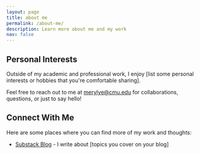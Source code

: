 ```yaml
---
layout: page
title: about me
permalink: /about-me/
description: Learn more about me and my work
nav: false
---
```


## Personal Interests

Outside of my academic and professional work, I enjoy [list some personal interests or hobbies that you're comfortable sharing].

Feel free to reach out to me at merylye@cmu.edu for collaborations, questions, or just to say hello!

## Connect With Me

Here are some places where you can find more of my work and thoughts:

* [Substack Blog](https://substack.com/@cowthattypes) - I write about [topics you cover on your blog]

